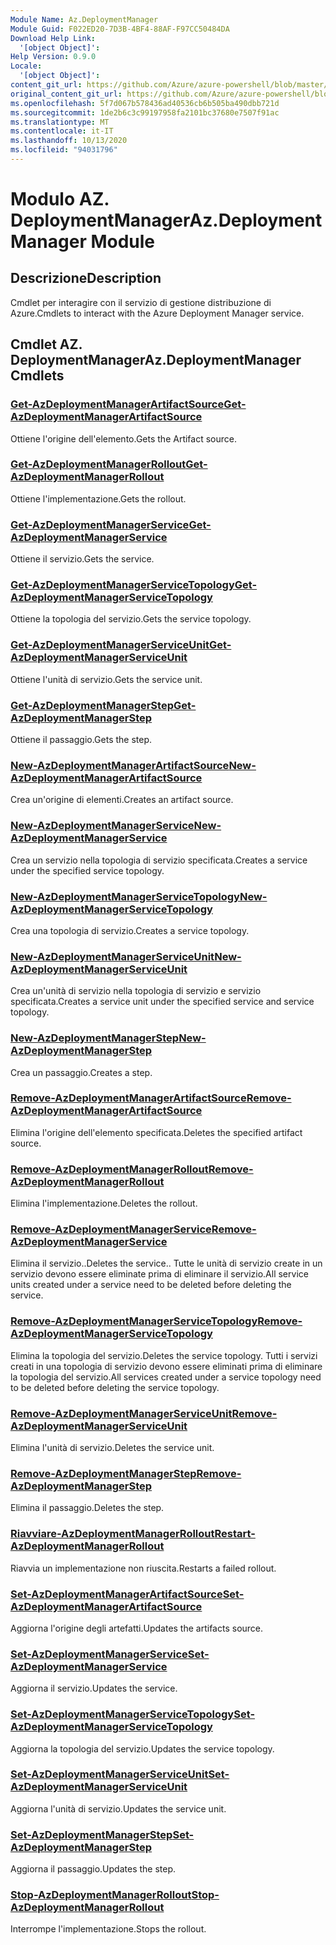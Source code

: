 ```yaml
---
Module Name: Az.DeploymentManager
Module Guid: F022ED20-7D3B-4BF4-88AF-F97CC50484DA
Download Help Link:
  '[object Object]': 
Help Version: 0.9.0
Locale:
  '[object Object]': 
content_git_url: https://github.com/Azure/azure-powershell/blob/master/src/DeploymentManager/DeploymentManager/help/Az.DeploymentManager.md
original_content_git_url: https://github.com/Azure/azure-powershell/blob/master/src/DeploymentManager/DeploymentManager/help/Az.DeploymentManager.md
ms.openlocfilehash: 5f7d067b578436ad40536cb6b505ba490dbb721d
ms.sourcegitcommit: 1de2b6c3c99197958fa2101bc37680e7507f91ac
ms.translationtype: MT
ms.contentlocale: it-IT
ms.lasthandoff: 10/13/2020
ms.locfileid: "94031796"
---
```

# <span data-ttu-id="f39e9-101">Modulo AZ. DeploymentManager</span><span class="sxs-lookup"><span data-stu-id="f39e9-101">Az.DeploymentManager Module</span></span>
## <span data-ttu-id="f39e9-102">Descrizione</span><span class="sxs-lookup"><span data-stu-id="f39e9-102">Description</span></span>
<span data-ttu-id="f39e9-103">Cmdlet per interagire con il servizio di gestione distribuzione di Azure.</span><span class="sxs-lookup"><span data-stu-id="f39e9-103">Cmdlets to interact with the Azure Deployment Manager service.</span></span>

## <span data-ttu-id="f39e9-104">Cmdlet AZ. DeploymentManager</span><span class="sxs-lookup"><span data-stu-id="f39e9-104">Az.DeploymentManager Cmdlets</span></span>
### [<span data-ttu-id="f39e9-105">Get-AzDeploymentManagerArtifactSource</span><span class="sxs-lookup"><span data-stu-id="f39e9-105">Get-AzDeploymentManagerArtifactSource</span></span>](Get-AzDeploymentManagerArtifactSource.md)
<span data-ttu-id="f39e9-106">Ottiene l'origine dell'elemento.</span><span class="sxs-lookup"><span data-stu-id="f39e9-106">Gets the Artifact source.</span></span>

### [<span data-ttu-id="f39e9-107">Get-AzDeploymentManagerRollout</span><span class="sxs-lookup"><span data-stu-id="f39e9-107">Get-AzDeploymentManagerRollout</span></span>](Get-AzDeploymentManagerRollout.md)
<span data-ttu-id="f39e9-108">Ottiene l'implementazione.</span><span class="sxs-lookup"><span data-stu-id="f39e9-108">Gets the rollout.</span></span>

### [<span data-ttu-id="f39e9-109">Get-AzDeploymentManagerService</span><span class="sxs-lookup"><span data-stu-id="f39e9-109">Get-AzDeploymentManagerService</span></span>](Get-AzDeploymentManagerService.md)
<span data-ttu-id="f39e9-110">Ottiene il servizio.</span><span class="sxs-lookup"><span data-stu-id="f39e9-110">Gets the service.</span></span>

### [<span data-ttu-id="f39e9-111">Get-AzDeploymentManagerServiceTopology</span><span class="sxs-lookup"><span data-stu-id="f39e9-111">Get-AzDeploymentManagerServiceTopology</span></span>](Get-AzDeploymentManagerServiceTopology.md)
<span data-ttu-id="f39e9-112">Ottiene la topologia del servizio.</span><span class="sxs-lookup"><span data-stu-id="f39e9-112">Gets the service topology.</span></span>

### [<span data-ttu-id="f39e9-113">Get-AzDeploymentManagerServiceUnit</span><span class="sxs-lookup"><span data-stu-id="f39e9-113">Get-AzDeploymentManagerServiceUnit</span></span>](Get-AzDeploymentManagerServiceUnit.md)
<span data-ttu-id="f39e9-114">Ottiene l'unità di servizio.</span><span class="sxs-lookup"><span data-stu-id="f39e9-114">Gets the service unit.</span></span>

### [<span data-ttu-id="f39e9-115">Get-AzDeploymentManagerStep</span><span class="sxs-lookup"><span data-stu-id="f39e9-115">Get-AzDeploymentManagerStep</span></span>](Get-AzDeploymentManagerStep.md)
<span data-ttu-id="f39e9-116">Ottiene il passaggio.</span><span class="sxs-lookup"><span data-stu-id="f39e9-116">Gets the step.</span></span>

### [<span data-ttu-id="f39e9-117">New-AzDeploymentManagerArtifactSource</span><span class="sxs-lookup"><span data-stu-id="f39e9-117">New-AzDeploymentManagerArtifactSource</span></span>](New-AzDeploymentManagerArtifactSource.md)
<span data-ttu-id="f39e9-118">Crea un'origine di elementi.</span><span class="sxs-lookup"><span data-stu-id="f39e9-118">Creates an artifact source.</span></span>

### [<span data-ttu-id="f39e9-119">New-AzDeploymentManagerService</span><span class="sxs-lookup"><span data-stu-id="f39e9-119">New-AzDeploymentManagerService</span></span>](New-AzDeploymentManagerService.md)
<span data-ttu-id="f39e9-120">Crea un servizio nella topologia di servizio specificata.</span><span class="sxs-lookup"><span data-stu-id="f39e9-120">Creates a service under the specified service topology.</span></span>

### [<span data-ttu-id="f39e9-121">New-AzDeploymentManagerServiceTopology</span><span class="sxs-lookup"><span data-stu-id="f39e9-121">New-AzDeploymentManagerServiceTopology</span></span>](New-AzDeploymentManagerServiceTopology.md)
<span data-ttu-id="f39e9-122">Crea una topologia di servizio.</span><span class="sxs-lookup"><span data-stu-id="f39e9-122">Creates a service topology.</span></span>

### [<span data-ttu-id="f39e9-123">New-AzDeploymentManagerServiceUnit</span><span class="sxs-lookup"><span data-stu-id="f39e9-123">New-AzDeploymentManagerServiceUnit</span></span>](New-AzDeploymentManagerServiceUnit.md)
<span data-ttu-id="f39e9-124">Crea un'unità di servizio nella topologia di servizio e servizio specificata.</span><span class="sxs-lookup"><span data-stu-id="f39e9-124">Creates a service unit under the specified service and service topology.</span></span>

### [<span data-ttu-id="f39e9-125">New-AzDeploymentManagerStep</span><span class="sxs-lookup"><span data-stu-id="f39e9-125">New-AzDeploymentManagerStep</span></span>](New-AzDeploymentManagerStep.md)
<span data-ttu-id="f39e9-126">Crea un passaggio.</span><span class="sxs-lookup"><span data-stu-id="f39e9-126">Creates a step.</span></span>

### [<span data-ttu-id="f39e9-127">Remove-AzDeploymentManagerArtifactSource</span><span class="sxs-lookup"><span data-stu-id="f39e9-127">Remove-AzDeploymentManagerArtifactSource</span></span>](Remove-AzDeploymentManagerArtifactSource.md)
<span data-ttu-id="f39e9-128">Elimina l'origine dell'elemento specificata.</span><span class="sxs-lookup"><span data-stu-id="f39e9-128">Deletes the specified artifact source.</span></span>

### [<span data-ttu-id="f39e9-129">Remove-AzDeploymentManagerRollout</span><span class="sxs-lookup"><span data-stu-id="f39e9-129">Remove-AzDeploymentManagerRollout</span></span>](Remove-AzDeploymentManagerRollout.md)
<span data-ttu-id="f39e9-130">Elimina l'implementazione.</span><span class="sxs-lookup"><span data-stu-id="f39e9-130">Deletes the rollout.</span></span>

### [<span data-ttu-id="f39e9-131">Remove-AzDeploymentManagerService</span><span class="sxs-lookup"><span data-stu-id="f39e9-131">Remove-AzDeploymentManagerService</span></span>](Remove-AzDeploymentManagerService.md)
<span data-ttu-id="f39e9-132">Elimina il servizio..</span><span class="sxs-lookup"><span data-stu-id="f39e9-132">Deletes the service..</span></span> <span data-ttu-id="f39e9-133">Tutte le unità di servizio create in un servizio devono essere eliminate prima di eliminare il servizio.</span><span class="sxs-lookup"><span data-stu-id="f39e9-133">All service units created under a service need to be deleted before deleting the service.</span></span>

### [<span data-ttu-id="f39e9-134">Remove-AzDeploymentManagerServiceTopology</span><span class="sxs-lookup"><span data-stu-id="f39e9-134">Remove-AzDeploymentManagerServiceTopology</span></span>](Remove-AzDeploymentManagerServiceTopology.md)
<span data-ttu-id="f39e9-135">Elimina la topologia del servizio.</span><span class="sxs-lookup"><span data-stu-id="f39e9-135">Deletes the service topology.</span></span> <span data-ttu-id="f39e9-136">Tutti i servizi creati in una topologia di servizio devono essere eliminati prima di eliminare la topologia del servizio.</span><span class="sxs-lookup"><span data-stu-id="f39e9-136">All services created under a service topology need to be deleted before deleting the service topology.</span></span>

### [<span data-ttu-id="f39e9-137">Remove-AzDeploymentManagerServiceUnit</span><span class="sxs-lookup"><span data-stu-id="f39e9-137">Remove-AzDeploymentManagerServiceUnit</span></span>](Remove-AzDeploymentManagerServiceUnit.md)
<span data-ttu-id="f39e9-138">Elimina l'unità di servizio.</span><span class="sxs-lookup"><span data-stu-id="f39e9-138">Deletes the service unit.</span></span>

### [<span data-ttu-id="f39e9-139">Remove-AzDeploymentManagerStep</span><span class="sxs-lookup"><span data-stu-id="f39e9-139">Remove-AzDeploymentManagerStep</span></span>](Remove-AzDeploymentManagerStep.md)
<span data-ttu-id="f39e9-140">Elimina il passaggio.</span><span class="sxs-lookup"><span data-stu-id="f39e9-140">Deletes the step.</span></span>

### [<span data-ttu-id="f39e9-141">Riavviare-AzDeploymentManagerRollout</span><span class="sxs-lookup"><span data-stu-id="f39e9-141">Restart-AzDeploymentManagerRollout</span></span>](Restart-AzDeploymentManagerRollout.md)
<span data-ttu-id="f39e9-142">Riavvia un implementazione non riuscita.</span><span class="sxs-lookup"><span data-stu-id="f39e9-142">Restarts a failed rollout.</span></span>

### [<span data-ttu-id="f39e9-143">Set-AzDeploymentManagerArtifactSource</span><span class="sxs-lookup"><span data-stu-id="f39e9-143">Set-AzDeploymentManagerArtifactSource</span></span>](Set-AzDeploymentManagerArtifactSource.md)
<span data-ttu-id="f39e9-144">Aggiorna l'origine degli artefatti.</span><span class="sxs-lookup"><span data-stu-id="f39e9-144">Updates the artifacts source.</span></span>

### [<span data-ttu-id="f39e9-145">Set-AzDeploymentManagerService</span><span class="sxs-lookup"><span data-stu-id="f39e9-145">Set-AzDeploymentManagerService</span></span>](Set-AzDeploymentManagerService.md)
<span data-ttu-id="f39e9-146">Aggiorna il servizio.</span><span class="sxs-lookup"><span data-stu-id="f39e9-146">Updates the service.</span></span>

### [<span data-ttu-id="f39e9-147">Set-AzDeploymentManagerServiceTopology</span><span class="sxs-lookup"><span data-stu-id="f39e9-147">Set-AzDeploymentManagerServiceTopology</span></span>](Set-AzDeploymentManagerServiceTopology.md)
<span data-ttu-id="f39e9-148">Aggiorna la topologia del servizio.</span><span class="sxs-lookup"><span data-stu-id="f39e9-148">Updates the service topology.</span></span>

### [<span data-ttu-id="f39e9-149">Set-AzDeploymentManagerServiceUnit</span><span class="sxs-lookup"><span data-stu-id="f39e9-149">Set-AzDeploymentManagerServiceUnit</span></span>](Set-AzDeploymentManagerServiceUnit.md)
<span data-ttu-id="f39e9-150">Aggiorna l'unità di servizio.</span><span class="sxs-lookup"><span data-stu-id="f39e9-150">Updates the service unit.</span></span>

### [<span data-ttu-id="f39e9-151">Set-AzDeploymentManagerStep</span><span class="sxs-lookup"><span data-stu-id="f39e9-151">Set-AzDeploymentManagerStep</span></span>](Set-AzDeploymentManagerStep.md)
<span data-ttu-id="f39e9-152">Aggiorna il passaggio.</span><span class="sxs-lookup"><span data-stu-id="f39e9-152">Updates the step.</span></span>

### [<span data-ttu-id="f39e9-153">Stop-AzDeploymentManagerRollout</span><span class="sxs-lookup"><span data-stu-id="f39e9-153">Stop-AzDeploymentManagerRollout</span></span>](Stop-AzDeploymentManagerRollout.md)
<span data-ttu-id="f39e9-154">Interrompe l'implementazione.</span><span class="sxs-lookup"><span data-stu-id="f39e9-154">Stops the rollout.</span></span>


